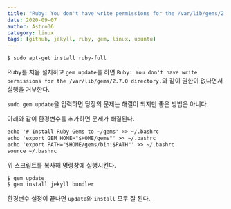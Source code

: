 ```yaml
---
title: "Ruby: You don't have write permissions for the /var/lib/gems/2.7.0 directory."
date: 2020-09-07
author: Astro36
category: linux
tags: [github, jekyll, ruby, gem, linux, ubuntu]
---
```


```txt
$ sudo apt-get install ruby-full
```

Ruby를 처음 설치하고 `gem update`를 하면 `Ruby: You don't have write permissions for the /var/lib/gems/2.7.0 directory.`와 같이 권한이 없다면서 실행을 거부한다.

`sudo gem update`을 입력하면 당장의 문제는 해결이 되지만 좋은 방법은 아니다.

아래와 같이 환경변수를 추가하면 문제가 해결된다.

```txt
echo '# Install Ruby Gems to ~/gems' >> ~/.bashrc
echo 'export GEM_HOME="$HOME/gems"' >> ~/.bashrc
echo 'export PATH="$HOME/gems/bin:$PATH"' >> ~/.bashrc
source ~/.bashrc
```

위 스크립트를 복사해 명령창에 실행시킨다.

```txt
$ gem update
$ gem install jekyll bundler
```

환경변수 설정이 끝나면 `update`와 `install` 모두 잘 된다.
